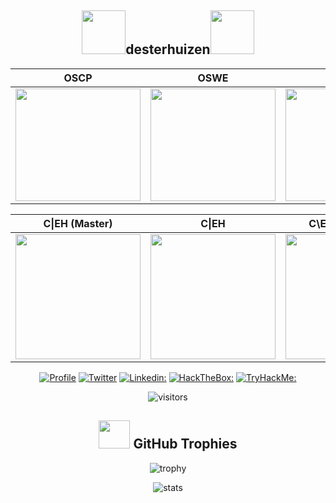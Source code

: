 <div align="center">
  
  <h2><img src="[https://media.giphy.com/media/3XpvBjjMWtYYIOtOlp/giphy.gif](https://api.accredible.com/v1/frontend/credential_website_embed_image/badge/72627710)" width="70">desterhuizen<img src="[https://media.giphy.com/media/3XpvBjjMWtYYIOtOlp/giphy.gif](https://aspen.eccouncil.org/Content/Badges/CertifiedBadges/CEHMASTER_5FB43496785F.png)" width="70"></h2>
  
| OSCP | OSWE | OSWP |
|------------|------------|------------|
| [<img width="200" height="180" src="https://api.accredible.com/v1/frontend/credential_website_embed_image/badge/72627710">](https://www.credential.net/e44015c7-975a-484f-a222-0054c683e745) | [<img width="200" height="180" src="https://api.accredible.com/v1/frontend/credential_website_embed_image/badge/94027196">](https://www.credential.net/044a74c1-a4fe-4d7a-8660-e2f1b55814d4) | [<img width="200" height="180" src="https://api.accredible.com/v1/frontend/credential_website_embed_image/badge/100405296">](https://www.credential.net/133473b9-c398-4fae-8293-a14b3b824b2c) |


| C\|EH (Master) | C\|EH | C\EH (Practical) | Mentor |
|------------|------------|------------|------------| 
| [<img width="200" height="200" src="https://aspen.eccouncil.org/Content/Badges/CertifiedBadges/CEHMASTER_5FB43496785F.png">](https://aspen.eccouncil.org/VerifyBadge?type=certification&a=VVUr2sh+obJViSmBkqkrXbilwSG7bu8Nqr+9ZhZ2aME=) | [<img width="200" height="200" src="https://aspen.eccouncil.org/Content/Badges/CertifiedBadges/CEH_2E345519D3F7.png">](https://aspen.eccouncil.org/VerifyBadge?type=certification&a=IklI8VJJRcrxRV0qYAV/BJuaHuJQzzWZ2mUvNTvpYh4=) | [<img width="200" height="200" src="https://aspen.eccouncil.org/Content/Badges/CertifiedBadges/CEHPRACTICAL_5FB43496785F.png">](https://aspen.eccouncil.org/VerifyBadge?type=certification&a=VVUr2sh+obJViSmBkqkrXVjmuctLmvVQxfYIGVXNbdU=) | [<img width="200" height="200" src="https://aspen.eccouncil.org/Content/Badges/MentorBadges/MentorBadge.png">](https://aspen.eccouncil.org/VerifyBadge?type=mentor&a=IklI8VJJRcrxRV0qYAV/BJuaHuJQzzWZ2mUvNTvpYh4=) 
  
  [![Profile](https://img.shields.io/badge/Website-38B2AC?style=for-the-badge&logo=webdriverio&logoColor=white)](https://desterhuizen.eu/)
  [![Twitter](https://img.shields.io/badge/twitter-1DA1F2?style=for-the-badge&logo=twitter&logoColor=white)](https://twitter.com/desterhuizen)
  [![Linkedin:](https://img.shields.io/badge/linkedin-0A66C2?style=for-the-badge&logo=linkedin&logoColor=white)](https://www.linkedin.com/in/desterhuizen/)
  [![HackTheBox:](https://img.shields.io/badge/hackthebox-a3e54a?style=for-the-badge&logo=hackthebox&logoColor=black)](https://app.hackthebox.com/profile/100799)
  [![TryHackMe:](https://img.shields.io/badge/tryhackme-red?style=for-the-badge&logo=tryhackme)](https://tryhackme.com/p/desterhuizen)

  ![visitors](https://visitor-badge.laobi.icu/badge?page_id=desterhuizen)
  ## <img src="https://media.giphy.com/media/YMwJF1OQAlbnf6HFjd/giphy.gif" width="50" height="45"> GitHub Trophies

  ![trophy](https://github-profile-trophy.vercel.app/?username=desterhuizen&theme=onedark&column=8)

  ![stats](https://github-readme-stats.vercel.app/api?username=desterhuizen&hide=prs,contribs&show_icons=true&theme=nord)
</div>
